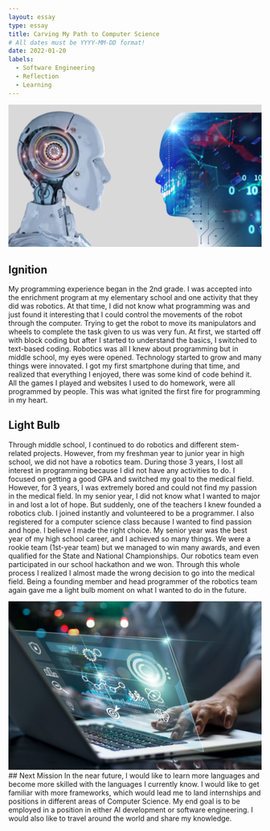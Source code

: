 ```yaml
---
layout: essay
type: essay
title: Carving My Path to Computer Science
# All dates must be YYYY-MM-DD format!
date: 2022-01-20
labels:
  - Software Engineering
  - Reflection
  - Learning
---
```


<img class="ui medium left floated image" src="../images/robotics.jpeg">

## Ignition
My programming experience began in the 2nd grade. I was accepted into the enrichment program at my elementary school and one activity that they did was robotics. At that time, I did not know what programming was and just found it interesting that I could control the movements of the robot through the computer. Trying to get the robot to move its manipulators and wheels to complete the task given to us was very fun. At first, we started off with block coding but after I started to understand the basics, I switched to text-based coding. Robotics was all I knew about programming but in middle school, my eyes were opened. Technology started to grow and many things were innovated. I got my first smartphone during that time, and realized that everything I enjoyed, there was some kind of code behind it. All the games I played and websites I used to do homework, were all programmed by people. This was what ignited the first fire for programming in my heart. 

## Light Bulb
Through middle school, I continued to do robotics and different stem-related projects. However, from my freshman year to junior year in high school, we did not have a robotics team. During those 3 years, I lost all interest in programming because I did not have any activities to do. I focused on getting a good GPA and switched my goal to the medical field. However, for 3 years, I was extremely bored and could not find my passion in the medical field. In my senior year, I did not know what I wanted to major in and lost a lot of hope. But suddenly, one of the teachers I knew founded a robotics club. I joined instantly and volunteered to be a programmer. I also registered for a computer science class because I wanted to find passion and hope. I believe I made the right choice. My senior year was the best year of my high school career, and I achieved so many things. We were a rookie team (1st-year team) but we managed to win many awards, and even qualified for the State and National Championships. Our robotics team even participated in our school hackathon and we won. Through this whole process I realized I almost made the wrong decision to go into the medical field. Being a founding member and head programmer of the robotics team again gave me a light bulb moment on what I wanted to do in the future.  

<img class="ui medium right floated image" src="../images/aidevelopment.png">
## Next Mission
In the near future, I would like to learn more languages and become more skilled with the languages I currently know. I would like to get familiar with more frameworks, which would lead me to land internships and positions in different areas of Computer Science. My end goal is to be employed in a position in either AI development or software engineering. I would also like to travel around the world and share my knowledge.



